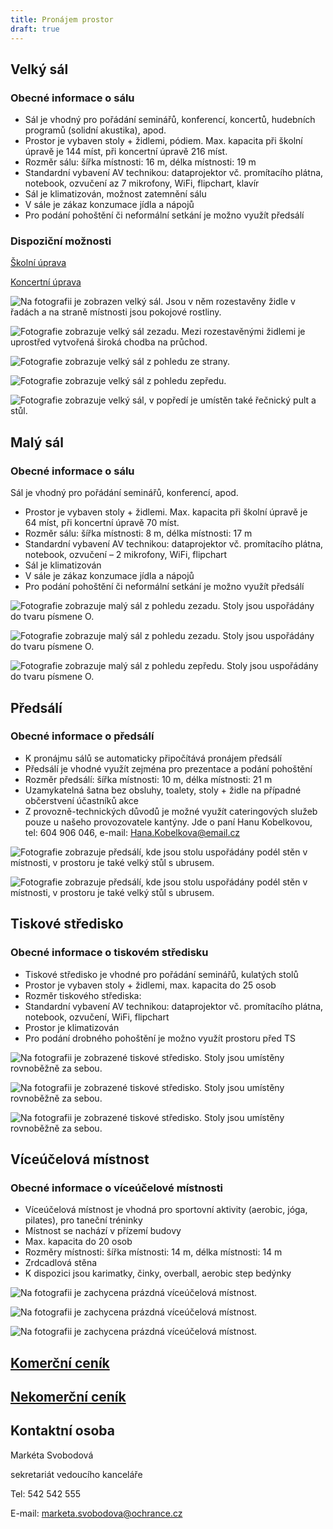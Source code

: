 ```yaml
---
title: Pronájem prostor
draft: true
---
```


## Velký sál

### Obecné informace o sálu

- Sál je vhodný pro pořádání seminářů, konferencí, koncertů, hudebních programů (solidní akustika), apod.
- Prostor je vybaven stoly + židlemi, pódiem. Max. kapacita při školní úpravě je 144 míst, při koncertní úpravě 216 míst.
- Rozměr sálu: šířka místnosti: 16 m, délka místnosti: 19 m
- Standardní vybavení AV technikou: dataprojektor vč. promítacího plátna, notebook, ozvučení az 7 mikrofony, WiFi, flipchart, klavír
- Sál je klimatizován, možnost zatemnění sálu
- V sále je zákaz konzumace jídla a nápojů
- Pro podání pohoštění či neformální setkání je možno využít předsálí

### Dispoziční možnosti

[Školní úprava](https://www.ochrance.cz/uploads-import/img/Saly/VS_skolni_uprava_144_osob.pdf)

[Koncertní úprava](https://www.ochrance.cz/uploads-import/img/Saly/VS_koncertni_uprava_216_osob.pdf)

![Na fotografii je zobrazen velký sál. Jsou v něm rozestavěny židle v řadách a na straně místnosti jsou pokojové rostliny.](velky_sal_1.jpg "Velký sál")

![Fotografie zobrazuje velký sál zezadu. Mezi rozestavěnými židlemi je uprostřed vytvořená široká chodba na průchod.](velky_sal_2.jpg "Velký sál")

![Fotografie zobrazuje velký sál z pohledu ze strany.](velky_sal_3.jpg "Velký sál")

![Fotografie zobrazuje velký sál z pohledu zepředu. ](velky_sal_4.jpg "Velký sál")

![Fotografie zobrazuje velký sál, v popředí je umístěn také řečnický pult a stůl.](velky_sal_5.jpg "Velký sál")

## Malý sál

### Obecné informace o sálu

Sál je vhodný pro pořádání seminářů, konferencí, apod.

- Prostor je vybaven stoly + židlemi. Max. kapacita při školní úpravě je 64 míst, při koncertní úpravě 70 míst.
- Rozměr sálu: šířka místnosti: 8 m, délka místnosti: 17 m
- Standardní vybavení AV technikou: dataprojektor vč. promítacího plátna, notebook, ozvučení – 2 mikrofony, WiFi, flipchart
- Sál je klimatizován
- V sále je zákaz konzumace jídla a nápojů
- Pro podání pohoštění či neformální setkání je možno využít předsálí

![Fotografie zobrazuje malý sál z pohledu zezadu. Stoly jsou uspořádány do tvaru písmene O.](maly_sal_1.jpg "Malý sál")

![Fotografie zobrazuje malý sál z pohledu zezadu. Stoly jsou uspořádány do tvaru písmene O.](maly_sal_2.jpg "Malý sál")

![Fotografie zobrazuje malý sál z pohledu zepředu. Stoly jsou uspořádány do tvaru písmene O.](maly_sal_3.jpg "Malý sál")

## Předsálí

### Obecné informace o předsálí

- K pronájmu sálů se automaticky připočítává pronájem předsálí
- Předsálí je vhodné využít zejména pro prezentace a podání pohoštění
- Rozměr předsálí: šířka místnosti: 10 m, délka místnosti: 21 m
- Uzamykatelná šatna bez obsluhy, toalety, stoly + židle na případné občerstvení účastníků akce
- Z provozně-technických důvodů je možné využít cateringových služeb pouze u našeho provozovatele kantýny. Jde o paní Hanu Kobelkovou, tel: 604 906 046, e-mail: [Hana.Kobelkova@email.cz](mailto:Hana.Kobelkova@email.cz)

![Fotografie zobrazuje předsálí, kde jsou stolu uspořádány podél stěn v místnosti, v prostoru je také velký stůl s ubrusem.](predsali_1.jpg "Předsálí")

![Fotografie zobrazuje předsálí, kde jsou stolu uspořádány podél stěn v místnosti, v prostoru je také velký stůl s ubrusem.](predsali_2.jpg "Předsálí")

## Tiskové středisko

### Obecné informace o tiskovém středisku

- Tiskové středisko je vhodné pro pořádání seminářů, kulatých stolů
- Prostor je vybaven stoly + židlemi, max. kapacita do 25 osob
- Rozměr tiskového střediska:
- Standardní vybavení AV technikou: dataprojektor vč. promítacího plátna, notebook, ozvučení, WiFi, flipchart
- Prostor je klimatizován
- Pro podání drobného pohoštění je možno využít prostoru před TS

![Na fotografii je zobrazené tiskové středisko. Stoly jsou umístěny rovnoběžně za sebou.](tiskove_stredisko_1.jpg "Tiskové středisko")

![Na fotografii je zobrazené tiskové středisko. Stoly jsou umístěny rovnoběžně za sebou.](tiskove_stredisko_2.jpg "Tiskové středisko")

![Na fotografii je zobrazené tiskové středisko. Stoly jsou umístěny rovnoběžně za sebou.](tiskove_stredisko_3.jpg "Tiskové středisko")

## Víceúčelová místnost

### Obecné informace o víceúčelové místnosti

- Víceúčelová místnost je vhodná pro sportovní aktivity (aerobic, jóga, pilates), pro taneční tréninky
- Místnost se nachází v přízemí budovy
- Max. kapacita do 20 osob
- Rozměry místnosti: šířka místnosti: 14 m, délka místnosti: 14 m
- Zrdcadlová stěna
- K dispozici jsou karimatky, činky, overball, aerobic step bedýnky

![Na fotografii je zachycena prázdná víceúčelová místnost.](viceucelova_mistnost_1.jpg "Víceúčelová místnost")

![Na fotografii je zachycena prázdná víceúčelová místnost.](viceucelova_mistnost_2.jpg "Víceúčelová místnost")

![Na fotografii je zachycena prázdná víceúčelová místnost.](viceucelova_mistnost_3.jpg "Víceúčelová místnost")

## [Komerční ceník](https://www.ochrance.cz/uploads-import/img/Saly/Cenik_komercni_2020.pdf)

## [Nekomerční ceník](https://www.ochrance.cz/uploads-import/img/Saly/Cenik_nekomercni_2020.pdf)

## Kontaktní osoba

Markéta Svobodová

sekretariát vedoucího kanceláře

Tel: 542 542 555

E-mail: marketa.svobodova@ochrance.cz
